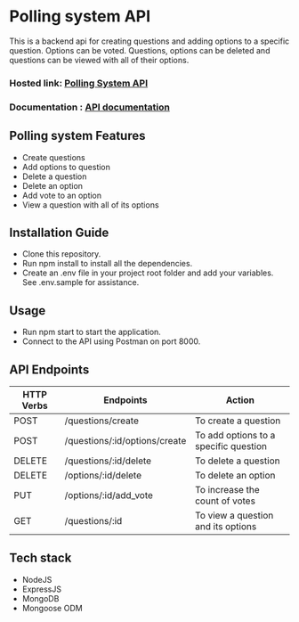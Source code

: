 # Polling system API

This is a backend api for creating questions and adding options to a specific question. Options can be voted. Questions, options can be deleted and questions can be viewed with all of their options.

###  Hosted link: [Polling System API]()
###  Documentation : [API documentation]()

## Polling system Features

- Create questions
- Add options to question
- Delete a question
- Delete an option
- Add vote to an option
- View a question with all of its options

## Installation Guide

- Clone this repository.
- Run npm install to install all the dependencies.
- Create an .env file in your project root folder and add your variables. See .env.sample for assistance.

## Usage

- Run npm start to start the application.
- Connect to the API using Postman on port 8000.

## API Endpoints

| HTTP Verbs | Endpoints                          | Action                                 |
| ---------- | -----------------------------------| -------------------------------------- |
| POST       | /questions/create                  | To create a  question                  |
| POST       | /questions/:id/options/create      | To add options to a specific question  |
| DELETE     | /questions/:id/delete              | To delete a question                   |
| DELETE     | /options/:id/delete                | To delete an option                    |
| PUT        | /options/:id/add_vote              | To increase the count of votes         |
| GET        | /questions/:id                     | To view a question and its options     |

## Tech stack
* NodeJS
* ExpressJS
* MongoDB
* Mongoose ODM
